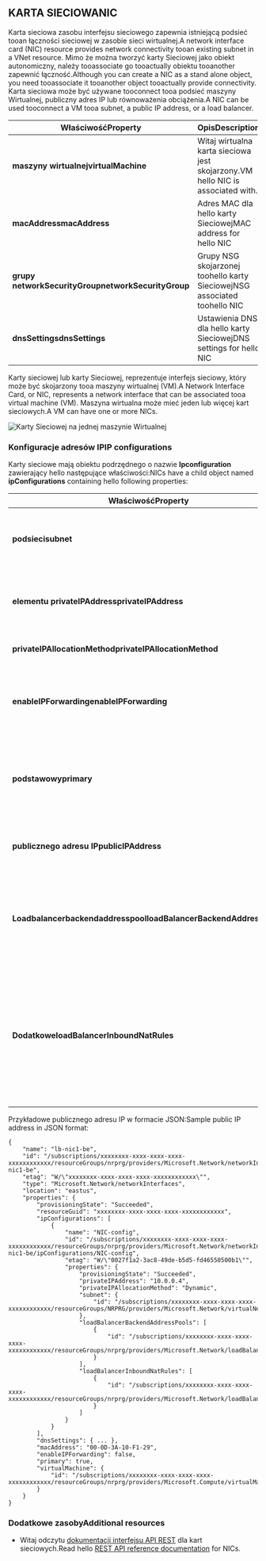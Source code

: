 ## <a name="nic"></a><span data-ttu-id="94c37-101">KARTA SIECIOWA</span><span class="sxs-lookup"><span data-stu-id="94c37-101">NIC</span></span>
<span data-ttu-id="94c37-102">Karta sieciowa zasobu interfejsu sieciowego zapewnia istniejącą podsieć tooan łączności sieciowej w zasobie sieci wirtualnej.</span><span class="sxs-lookup"><span data-stu-id="94c37-102">A network interface card (NIC) resource provides network connectivity tooan existing subnet in a VNet resource.</span></span> <span data-ttu-id="94c37-103">Mimo że można tworzyć karty Sieciowej jako obiekt autonomiczny, należy tooassociate go tooactually obiektu tooanother zapewnić łączność.</span><span class="sxs-lookup"><span data-stu-id="94c37-103">Although you can create a NIC as a stand alone object, you need tooassociate it tooanother object tooactually provide connectivity.</span></span> <span data-ttu-id="94c37-104">Karta sieciowa może być używane tooconnect tooa podsieć maszyny Wirtualnej, publiczny adres IP lub równoważenia obciążenia.</span><span class="sxs-lookup"><span data-stu-id="94c37-104">A NIC can be used tooconnect a VM tooa subnet, a public IP address, or a load balancer.</span></span>  

| <span data-ttu-id="94c37-105">Właściwość</span><span class="sxs-lookup"><span data-stu-id="94c37-105">Property</span></span> | <span data-ttu-id="94c37-106">Opis</span><span class="sxs-lookup"><span data-stu-id="94c37-106">Description</span></span> | <span data-ttu-id="94c37-107">Przykładowe wartości</span><span class="sxs-lookup"><span data-stu-id="94c37-107">Sample values</span></span> |
| --- | --- | --- |
| <span data-ttu-id="94c37-108">**maszyny wirtualnej**</span><span class="sxs-lookup"><span data-stu-id="94c37-108">**virtualMachine**</span></span> |<span data-ttu-id="94c37-109">Witaj wirtualna karta sieciowa jest skojarzony.</span><span class="sxs-lookup"><span data-stu-id="94c37-109">VM hello NIC is associated with.</span></span> |<span data-ttu-id="94c37-110">/Subscriptions/{GUID}/../microsoft.COMPUTE/virtualMachines/vm1</span><span class="sxs-lookup"><span data-stu-id="94c37-110">/subscriptions/{guid}/../Microsoft.Compute/virtualMachines/vm1</span></span> |
| <span data-ttu-id="94c37-111">**macAddress**</span><span class="sxs-lookup"><span data-stu-id="94c37-111">**macAddress**</span></span> |<span data-ttu-id="94c37-112">Adres MAC dla hello karty Sieciowej</span><span class="sxs-lookup"><span data-stu-id="94c37-112">MAC address for hello NIC</span></span> |<span data-ttu-id="94c37-113">dowolna wartość od 4 do 30</span><span class="sxs-lookup"><span data-stu-id="94c37-113">any value between 4 and 30</span></span> |
| <span data-ttu-id="94c37-114">**grupy networkSecurityGroup**</span><span class="sxs-lookup"><span data-stu-id="94c37-114">**networkSecurityGroup**</span></span> |<span data-ttu-id="94c37-115">Grupy NSG skojarzonej toohello karty Sieciowej</span><span class="sxs-lookup"><span data-stu-id="94c37-115">NSG associated toohello NIC</span></span> |<span data-ttu-id="94c37-116">/Subscriptions/{GUID}/../microsoft.Network/networkSecurityGroups/myNSG1</span><span class="sxs-lookup"><span data-stu-id="94c37-116">/subscriptions/{guid}/../Microsoft.Network/networkSecurityGroups/myNSG1</span></span> |
| <span data-ttu-id="94c37-117">**dnsSettings**</span><span class="sxs-lookup"><span data-stu-id="94c37-117">**dnsSettings**</span></span> |<span data-ttu-id="94c37-118">Ustawienia DNS dla hello karty Sieciowej</span><span class="sxs-lookup"><span data-stu-id="94c37-118">DNS settings for hello NIC</span></span> |<span data-ttu-id="94c37-119">zobacz [PIP](#Public-IP-address)</span><span class="sxs-lookup"><span data-stu-id="94c37-119">see [PIP](#Public-IP-address)</span></span> |

<span data-ttu-id="94c37-120">Karty sieciowej lub karty Sieciowej, reprezentuje interfejs sieciowy, który może być skojarzony tooa maszyny wirtualnej (VM).</span><span class="sxs-lookup"><span data-stu-id="94c37-120">A Network Interface Card, or NIC, represents a network interface that can be associated tooa virtual machine (VM).</span></span> <span data-ttu-id="94c37-121">Maszyna wirtualna może mieć jeden lub więcej kart sieciowych.</span><span class="sxs-lookup"><span data-stu-id="94c37-121">A VM can have one or more NICs.</span></span>

![Karty Sieciowej na jednej maszynie Wirtualnej](./media/resource-groups-networking/Figure3.png)

### <a name="ip-configurations"></a><span data-ttu-id="94c37-123">Konfiguracje adresów IP</span><span class="sxs-lookup"><span data-stu-id="94c37-123">IP configurations</span></span>
<span data-ttu-id="94c37-124">Karty sieciowe mają obiektu podrzędnego o nazwie **Ipconfiguration** zawierający hello następujące właściwości:</span><span class="sxs-lookup"><span data-stu-id="94c37-124">NICs have a child object named **ipConfigurations** containing hello following properties:</span></span>

| <span data-ttu-id="94c37-125">Właściwość</span><span class="sxs-lookup"><span data-stu-id="94c37-125">Property</span></span> | <span data-ttu-id="94c37-126">Opis</span><span class="sxs-lookup"><span data-stu-id="94c37-126">Description</span></span> | <span data-ttu-id="94c37-127">Przykładowe wartości</span><span class="sxs-lookup"><span data-stu-id="94c37-127">Sample values</span></span> |
| --- | --- | --- |
| <span data-ttu-id="94c37-128">**podsieci**</span><span class="sxs-lookup"><span data-stu-id="94c37-128">**subnet**</span></span> |<span data-ttu-id="94c37-129">Witaj podsieci karty Sieciowej jest onnected do.</span><span class="sxs-lookup"><span data-stu-id="94c37-129">Subnet hello NIC is onnected to.</span></span> |<span data-ttu-id="94c37-130">/Subscriptions/{GUID}/../microsoft.Network/virtualNetworks/myvnet1/Subnets/mysub1</span><span class="sxs-lookup"><span data-stu-id="94c37-130">/subscriptions/{guid}/../Microsoft.Network/virtualNetworks/myvnet1/subnets/mysub1</span></span> |
| <span data-ttu-id="94c37-131">**elementu privateIPAddress**</span><span class="sxs-lookup"><span data-stu-id="94c37-131">**privateIPAddress**</span></span> |<span data-ttu-id="94c37-132">Adres IP dla hello karty Sieciowej w podsieci hello</span><span class="sxs-lookup"><span data-stu-id="94c37-132">IP address for hello NIC in hello subnet</span></span> |<span data-ttu-id="94c37-133">10.0.0.8</span><span class="sxs-lookup"><span data-stu-id="94c37-133">10.0.0.8</span></span> |
| <span data-ttu-id="94c37-134">**privateIPAllocationMethod**</span><span class="sxs-lookup"><span data-stu-id="94c37-134">**privateIPAllocationMethod**</span></span> |<span data-ttu-id="94c37-135">Metoda alokacji IP</span><span class="sxs-lookup"><span data-stu-id="94c37-135">IP allocation method</span></span> |<span data-ttu-id="94c37-136">Dynamiczne lub statyczne</span><span class="sxs-lookup"><span data-stu-id="94c37-136">Dynamic or Static</span></span> |
| <span data-ttu-id="94c37-137">**enableIPForwarding**</span><span class="sxs-lookup"><span data-stu-id="94c37-137">**enableIPForwarding**</span></span> |<span data-ttu-id="94c37-138">Czy hello kart interfejsu Sieciowego mogą być używane do routingu</span><span class="sxs-lookup"><span data-stu-id="94c37-138">Whether hello NIC can be used for routing</span></span> |<span data-ttu-id="94c37-139">wartość PRAWDA lub FAŁSZ</span><span class="sxs-lookup"><span data-stu-id="94c37-139">true or false</span></span> |
| <span data-ttu-id="94c37-140">**podstawowy**</span><span class="sxs-lookup"><span data-stu-id="94c37-140">**primary**</span></span> |<span data-ttu-id="94c37-141">Czy jest hello kart hello podstawowej karty Sieciowej hello maszyny Wirtualnej</span><span class="sxs-lookup"><span data-stu-id="94c37-141">Whether hello NIC is hello primary NIC for hello VM</span></span> |<span data-ttu-id="94c37-142">wartość PRAWDA lub FAŁSZ</span><span class="sxs-lookup"><span data-stu-id="94c37-142">true or false</span></span> |
| <span data-ttu-id="94c37-143">**publicznego adresu IP**</span><span class="sxs-lookup"><span data-stu-id="94c37-143">**publicIPAddress**</span></span> |<span data-ttu-id="94c37-144">PIP skojarzone z hello karty Sieciowej</span><span class="sxs-lookup"><span data-stu-id="94c37-144">PIP associated with hello NIC</span></span> |<span data-ttu-id="94c37-145">zobacz [ustawienia DNS](#DNS-settings)</span><span class="sxs-lookup"><span data-stu-id="94c37-145">see [DNS Settings](#DNS-settings)</span></span> |
| <span data-ttu-id="94c37-146">**Loadbalancerbackendaddresspool**</span><span class="sxs-lookup"><span data-stu-id="94c37-146">**loadBalancerBackendAddressPools**</span></span> |<span data-ttu-id="94c37-147">Końcowy adres pule hello kart interfejsu Sieciowego jest skojarzony z kopii</span><span class="sxs-lookup"><span data-stu-id="94c37-147">Back end address pools hello NIC is associated with</span></span> | |
| <span data-ttu-id="94c37-148">**Dodatkowe**</span><span class="sxs-lookup"><span data-stu-id="94c37-148">**loadBalancerInboundNatRules**</span></span> |<span data-ttu-id="94c37-149">Liczba przychodzących hello reguły translatora adresów Sieciowych usługi równoważenia obciążenia, karty Sieciowej jest skojarzony z</span><span class="sxs-lookup"><span data-stu-id="94c37-149">Inbound load balancer NAT rules hello NIC is associated with</span></span> | |

<span data-ttu-id="94c37-150">Przykładowe publicznego adresu IP w formacie JSON:</span><span class="sxs-lookup"><span data-stu-id="94c37-150">Sample public IP address in JSON format:</span></span>

    {
        "name": "lb-nic1-be",
        "id": "/subscriptions/xxxxxxxx-xxxx-xxxx-xxxx-xxxxxxxxxxxx/resourceGroups/nrprg/providers/Microsoft.Network/networkInterfaces/lb-nic1-be",
        "etag": "W/\"xxxxxxxx-xxxx-xxxx-xxxx-xxxxxxxxxxxx\"",
        "type": "Microsoft.Network/networkInterfaces",
        "location": "eastus",
        "properties": {
            "provisioningState": "Succeeded",
            "resourceGuid": "xxxxxxxx-xxxx-xxxx-xxxx-xxxxxxxxxxxx",
            "ipConfigurations": [
                {
                    "name": "NIC-config",
                    "id": "/subscriptions/xxxxxxxx-xxxx-xxxx-xxxx-xxxxxxxxxxxx/resourceGroups/nrprg/providers/Microsoft.Network/networkInterfaces/lb-nic1-be/ipConfigurations/NIC-config",
                    "etag": "W/\"0027f1a2-3ac8-49de-b5d5-fd46550500b1\"",
                    "properties": {
                        "provisioningState": "Succeeded",
                        "privateIPAddress": "10.0.0.4",
                        "privateIPAllocationMethod": "Dynamic",
                        "subnet": {
                            "id": "/subscriptions/xxxxxxxx-xxxx-xxxx-xxxx-xxxxxxxxxxxx/resourceGroups/NRPRG/providers/Microsoft.Network/virtualNetworks/NRPVnet/subnets/NRPVnetSubnet"
                        },
                        "loadBalancerBackendAddressPools": [
                            {
                                "id": "/subscriptions/xxxxxxxx-xxxx-xxxx-xxxx-xxxxxxxxxxxx/resourceGroups/nrprg/providers/Microsoft.Network/loadBalancers/nrplb/backendAddressPools/NRPbackendpool"
                            }
                        ],
                        "loadBalancerInboundNatRules": [
                            {
                                "id": "/subscriptions/xxxxxxxx-xxxx-xxxx-xxxx-xxxxxxxxxxxx/resourceGroups/nrprg/providers/Microsoft.Network/loadBalancers/nrplb/inboundNatRules/rdp1"
                            }
                        ]
                    }
                }
            ],
            "dnsSettings": { ... },
            "macAddress": "00-0D-3A-10-F1-29",
            "enableIPForwarding": false,
            "primary": true,
            "virtualMachine": {
                "id": "/subscriptions/xxxxxxxx-xxxx-xxxx-xxxx-xxxxxxxxxxxx/resourceGroups/nrprg/providers/Microsoft.Compute/virtualMachines/web1"
            }
        }
    }

### <a name="additional-resources"></a><span data-ttu-id="94c37-151">Dodatkowe zasoby</span><span class="sxs-lookup"><span data-stu-id="94c37-151">Additional resources</span></span>
* <span data-ttu-id="94c37-152">Witaj odczytu [dokumentacji interfejsu API REST](https://msdn.microsoft.com/library/azure/mt163579.aspx) dla kart sieciowych.</span><span class="sxs-lookup"><span data-stu-id="94c37-152">Read hello [REST API reference documentation](https://msdn.microsoft.com/library/azure/mt163579.aspx) for NICs.</span></span>

